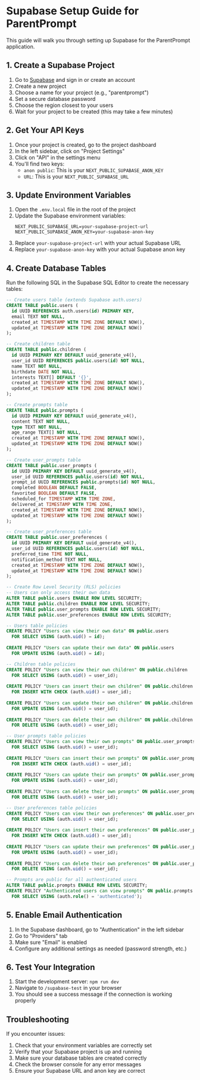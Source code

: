 # Supabase Setup Guide for ParentPrompt

This guide will walk you through setting up Supabase for the ParentPrompt application.

## 1. Create a Supabase Project

1. Go to [Supabase](https://supabase.com/) and sign in or create an account
2. Create a new project
3. Choose a name for your project (e.g., "parentprompt")
4. Set a secure database password
5. Choose the region closest to your users
6. Wait for your project to be created (this may take a few minutes)

## 2. Get Your API Keys

1. Once your project is created, go to the project dashboard
2. In the left sidebar, click on "Project Settings"
3. Click on "API" in the settings menu
4. You'll find two keys:
   - `anon public`: This is your `NEXT_PUBLIC_SUPABASE_ANON_KEY`
   - `URL`: This is your `NEXT_PUBLIC_SUPABASE_URL`

## 3. Update Environment Variables

1. Open the `.env.local` file in the root of the project
2. Update the Supabase environment variables:
   ```
   NEXT_PUBLIC_SUPABASE_URL=your-supabase-project-url
   NEXT_PUBLIC_SUPABASE_ANON_KEY=your-supabase-anon-key
   ```
3. Replace `your-supabase-project-url` with your actual Supabase URL
4. Replace `your-supabase-anon-key` with your actual Supabase anon key

## 4. Create Database Tables

Run the following SQL in the Supabase SQL Editor to create the necessary tables:

```sql
-- Create users table (extends Supabase auth.users)
CREATE TABLE public.users (
  id UUID REFERENCES auth.users(id) PRIMARY KEY,
  email TEXT NOT NULL,
  created_at TIMESTAMP WITH TIME ZONE DEFAULT NOW(),
  updated_at TIMESTAMP WITH TIME ZONE DEFAULT NOW()
);

-- Create children table
CREATE TABLE public.children (
  id UUID PRIMARY KEY DEFAULT uuid_generate_v4(),
  user_id UUID REFERENCES public.users(id) NOT NULL,
  name TEXT NOT NULL,
  birthdate DATE NOT NULL,
  interests TEXT[] DEFAULT '{}',
  created_at TIMESTAMP WITH TIME ZONE DEFAULT NOW(),
  updated_at TIMESTAMP WITH TIME ZONE DEFAULT NOW()
);

-- Create prompts table
CREATE TABLE public.prompts (
  id UUID PRIMARY KEY DEFAULT uuid_generate_v4(),
  content TEXT NOT NULL,
  type TEXT NOT NULL,
  age_range TEXT[] NOT NULL,
  created_at TIMESTAMP WITH TIME ZONE DEFAULT NOW(),
  updated_at TIMESTAMP WITH TIME ZONE DEFAULT NOW()
);

-- Create user_prompts table
CREATE TABLE public.user_prompts (
  id UUID PRIMARY KEY DEFAULT uuid_generate_v4(),
  user_id UUID REFERENCES public.users(id) NOT NULL,
  prompt_id UUID REFERENCES public.prompts(id) NOT NULL,
  completed BOOLEAN DEFAULT FALSE,
  favorited BOOLEAN DEFAULT FALSE,
  scheduled_for TIMESTAMP WITH TIME ZONE,
  delivered_at TIMESTAMP WITH TIME ZONE,
  created_at TIMESTAMP WITH TIME ZONE DEFAULT NOW(),
  updated_at TIMESTAMP WITH TIME ZONE DEFAULT NOW()
);

-- Create user_preferences table
CREATE TABLE public.user_preferences (
  id UUID PRIMARY KEY DEFAULT uuid_generate_v4(),
  user_id UUID REFERENCES public.users(id) NOT NULL,
  preferred_time TIME NOT NULL,
  notification_method TEXT NOT NULL,
  created_at TIMESTAMP WITH TIME ZONE DEFAULT NOW(),
  updated_at TIMESTAMP WITH TIME ZONE DEFAULT NOW()
);

-- Create Row Level Security (RLS) policies
-- Users can only access their own data
ALTER TABLE public.users ENABLE ROW LEVEL SECURITY;
ALTER TABLE public.children ENABLE ROW LEVEL SECURITY;
ALTER TABLE public.user_prompts ENABLE ROW LEVEL SECURITY;
ALTER TABLE public.user_preferences ENABLE ROW LEVEL SECURITY;

-- Users table policies
CREATE POLICY "Users can view their own data" ON public.users
  FOR SELECT USING (auth.uid() = id);
  
CREATE POLICY "Users can update their own data" ON public.users
  FOR UPDATE USING (auth.uid() = id);

-- Children table policies
CREATE POLICY "Users can view their own children" ON public.children
  FOR SELECT USING (auth.uid() = user_id);
  
CREATE POLICY "Users can insert their own children" ON public.children
  FOR INSERT WITH CHECK (auth.uid() = user_id);
  
CREATE POLICY "Users can update their own children" ON public.children
  FOR UPDATE USING (auth.uid() = user_id);
  
CREATE POLICY "Users can delete their own children" ON public.children
  FOR DELETE USING (auth.uid() = user_id);

-- User prompts table policies
CREATE POLICY "Users can view their own prompts" ON public.user_prompts
  FOR SELECT USING (auth.uid() = user_id);
  
CREATE POLICY "Users can insert their own prompts" ON public.user_prompts
  FOR INSERT WITH CHECK (auth.uid() = user_id);
  
CREATE POLICY "Users can update their own prompts" ON public.user_prompts
  FOR UPDATE USING (auth.uid() = user_id);
  
CREATE POLICY "Users can delete their own prompts" ON public.user_prompts
  FOR DELETE USING (auth.uid() = user_id);

-- User preferences table policies
CREATE POLICY "Users can view their own preferences" ON public.user_preferences
  FOR SELECT USING (auth.uid() = user_id);
  
CREATE POLICY "Users can insert their own preferences" ON public.user_preferences
  FOR INSERT WITH CHECK (auth.uid() = user_id);
  
CREATE POLICY "Users can update their own preferences" ON public.user_preferences
  FOR UPDATE USING (auth.uid() = user_id);
  
CREATE POLICY "Users can delete their own preferences" ON public.user_preferences
  FOR DELETE USING (auth.uid() = user_id);

-- Prompts are public for all authenticated users
ALTER TABLE public.prompts ENABLE ROW LEVEL SECURITY;
CREATE POLICY "Authenticated users can view prompts" ON public.prompts
  FOR SELECT USING (auth.role() = 'authenticated');
```

## 5. Enable Email Authentication

1. In the Supabase dashboard, go to "Authentication" in the left sidebar
2. Go to "Providers" tab
3. Make sure "Email" is enabled
4. Configure any additional settings as needed (password strength, etc.)

## 6. Test Your Integration

1. Start the development server: `npm run dev`
2. Navigate to `/supabase-test` in your browser
3. You should see a success message if the connection is working properly

## Troubleshooting

If you encounter issues:

1. Check that your environment variables are correctly set
2. Verify that your Supabase project is up and running
3. Make sure your database tables are created correctly
4. Check the browser console for any error messages
5. Ensure your Supabase URL and anon key are correct
